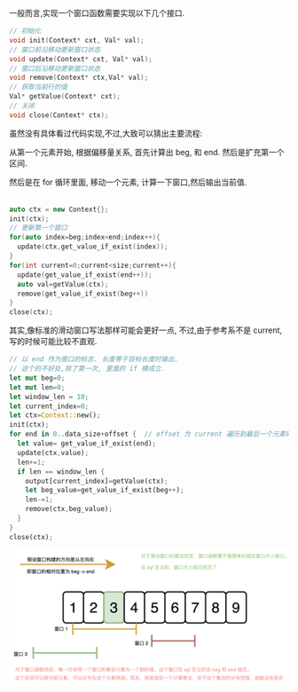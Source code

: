一般而言,实现一个窗口函数需要实现以下几个接口.

```c++
// 初始化
void init(Context* cxt, Val* val);
// 窗口前沿移动更新窗口状态
void update(Context* cxt, Val* val);
// 窗口后沿移动更新窗口状态
void remove(Context* ctx,Val* val);
// 获取当前行的值
Val* getValue(Context* cxt);
// 关闭
void close(Context* ctx);
```

虽然没有具体看过代码实现,不过,大致可以猜出主要流程:

从第一个元素开始, 根据偏移量关系, 首先计算出 beg, 和 end. 然后是扩充第一个区间.

然后是在 for 循环里面, 移动一个元素, 计算一下窗口,然后输出当前值.

```c++

auto ctx = new Context{};
init(ctx);
// 更新第一个窗口
for(auto index=beg;index<end;index++){
  update(ctx,get_value_if_exist(index));
}
for(int current=0;current<size;current++){
  update(get_value_if_exist(end++));
  auto val=getValue(ctx);
  remove(get_value_if_exist(beg++))
}
close(ctx);
```

其实,像标准的滑动窗口写法那样可能会更好一点, 不过,由于参考系不是 current, 写的时候可能比较不直观.

```rust
// 以 end 作为窗口的标志. 长度等于目标长度时输出.
// 这个的不好处,除了第一次, 里面的 if 横成立.
let mut beg=0;
let mut len=0;
let window_len = 10;
let current_index=0;
let ctx=Context::new();
init(ctx);
for end in 0..data_size+offset {  // offset 为 current 遍历到最后一个元素时, beg 和 current 的相对偏移量.
  let value= get_value_if_exist(end);
  update(ctx,value);
  len+=1;
  if len == window_len {
    output[current_index]=getValue(ctx);
    let beg_value=get_value_if_exist(beg++);
    len-=1;
    remove(ctx,beg_value);
  }
}
close(ctx);
```







![image-20240927181847352](pic/实现一个窗口函数/image-20240927181847352.png)

